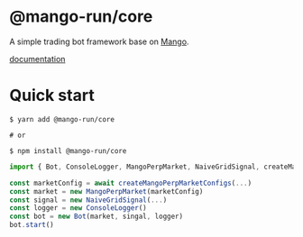 # @mango-run/core

A simple trading bot framework base on [Mango](https://mango.markets/).

[documentation](https://mango-run.github.io/mango-run-core)

# Quick start

```
$ yarn add @mango-run/core

# or

$ npm install @mango-run/core
```

```typescript
import { Bot, ConsoleLogger, MangoPerpMarket, NaiveGridSignal, createMangoPerpMarketConfigs } from '@mango-run/core'

const marketConfig = await createMangoPerpMarketConfigs(...)
const market = new MangoPerpMarket(marketConfig)
const signal = new NaiveGridSignal(...)
const logger = new ConsoleLogger()
const bot = new Bot(market, singal, logger)
bot.start()
```

